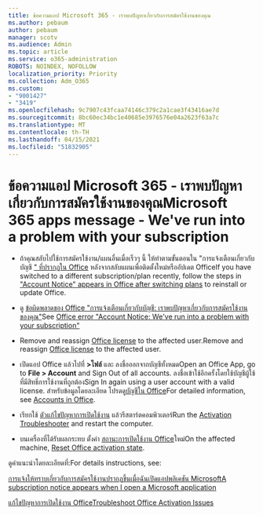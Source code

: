 ```yaml
---
title: ข้อความแอป Microsoft 365 - เราพบปัญหาเกี่ยวกับการสมัครใช้งานของคุณ
ms.author: pebaum
author: pebaum
manager: scotv
ms.audience: Admin
ms.topic: article
ms.service: o365-administration
ROBOTS: NOINDEX, NOFOLLOW
localization_priority: Priority
ms.collection: Adm_O365
ms.custom:
- "9001427"
- "3419"
ms.openlocfilehash: 9c7907c43fcaa74146c379c2a1cae3f43416ae7d
ms.sourcegitcommit: 8bc60ec34bc1e40685e3976576e04a2623f63a7c
ms.translationtype: MT
ms.contentlocale: th-TH
ms.lasthandoff: 04/15/2021
ms.locfileid: "51832905"
---
```

# <a name="microsoft-365-apps-message---weve-run-into-a-problem-with-your-subscription"></a><span data-ttu-id="915e2-102">ข้อความแอป Microsoft 365 - เราพบปัญหาเกี่ยวกับการสมัครใช้งานของคุณ</span><span class="sxs-lookup"><span data-stu-id="915e2-102">Microsoft 365 apps message - We've run into a problem with your subscription</span></span>

- <span data-ttu-id="915e2-103">ถ้าคุณสลับไปใช้การสมัครใช้งาน/แผนอื่นเมื่อเร็วๆ นี้ ให้ทําตามขั้นตอนใน "การแจ้งเตือนเกี่ยวกับบัญชี [" ที่ปรากฏใน Office](https://support.office.com/article/-account-notice-appears-in-office-after-switching-office-365-plans-857dc33a-1efc-4ce7-ac3f-ef616314e27d) หลังจากสลับแผนเพื่อติดตั้งใหม่หรืออัปเดต Office</span><span class="sxs-lookup"><span data-stu-id="915e2-103">If you have switched to a different subscription/plan recently, follow the steps in ["Account Notice" appears in Office after switching plans](https://support.office.com/article/-account-notice-appears-in-office-after-switching-office-365-plans-857dc33a-1efc-4ce7-ac3f-ef616314e27d) to reinstall or update Office.</span></span>

- <span data-ttu-id="915e2-104">ดู [ข้อผิดพลาดของ Office "การแจ้งเตือนเกี่ยวกับบัญชี: เราพบปัญหาเกี่ยวกับการสมัครใช้งานของคุณ"](https://support.office.com/article/office-error-account-notice-we-ve-run-into-a-problem-with-your-office-365-subscription-17f71ecb-f53c-4f3d-ae18-7230ca1594c1)</span><span class="sxs-lookup"><span data-stu-id="915e2-104">See [Office error "Account Notice: We've run into a problem with your subscription"](https://support.office.com/article/office-error-account-notice-we-ve-run-into-a-problem-with-your-office-365-subscription-17f71ecb-f53c-4f3d-ae18-7230ca1594c1)</span></span>

- <span data-ttu-id="915e2-105">Remove and reassign [Office license](https://docs.microsoft.com/microsoft-365/admin/add-users/add-users) to the affected user.</span><span class="sxs-lookup"><span data-stu-id="915e2-105">Remove and reassign [Office license](https://docs.microsoft.com/microsoft-365/admin/add-users/add-users) to the affected user.</span></span> 

- <span data-ttu-id="915e2-106">เปิดแอป Office แล้วไปที่ **>ไฟล์** และ ลงชื่อออกจากบัญชีทั้งหมด</span><span class="sxs-lookup"><span data-stu-id="915e2-106">Open an Office App, go to **File > Account** and Sign Out of all accounts.</span></span> <span data-ttu-id="915e2-107">ลงชื่อเข้าใช้อีกครั้งโดยใช้บัญชีผู้ใช้ที่มีสิทธิ์การใช้งานที่ถูกต้อง</span><span class="sxs-lookup"><span data-stu-id="915e2-107">Sign In again using a user account with a valid license.</span></span> <span data-ttu-id="915e2-108">สำหรับข้อมูลโดยละเอียด โปรดดู[บัญชีใน Office](https://support.office.com/article/accounts-in-office-628ea040-f265-49de-b986-be09c3ebf8a9)</span><span class="sxs-lookup"><span data-stu-id="915e2-108">For detailed information, see [Accounts in Office](https://support.office.com/article/accounts-in-office-628ea040-f265-49de-b986-be09c3ebf8a9).</span></span>

- <span data-ttu-id="915e2-109">เรียกใช้ [ตัวแก้ไขปัญหาการเปิดใช้งาน](https://aka.ms/SARA-OfficeActivation-Alchemy) แล้วรีสตาร์ตคอมพิวเตอร์</span><span class="sxs-lookup"><span data-stu-id="915e2-109">Run the [Activation Troubleshooter](https://aka.ms/SARA-OfficeActivation-Alchemy) and restart the computer.</span></span>

- <span data-ttu-id="915e2-110">บนเครื่องที่ได้รับผลกระทบ ตั้งค่า [สถานะการเปิดใช้งาน Office](https://docs.microsoft.com/office/troubleshoot/activation/reset-office-365-proplus-activation-state)ใหม่</span><span class="sxs-lookup"><span data-stu-id="915e2-110">On the affected machine, [Reset Office activation state](https://docs.microsoft.com/office/troubleshoot/activation/reset-office-365-proplus-activation-state).</span></span>

<span data-ttu-id="915e2-111">ดูคําแนะนําโดยละเอียดที่:</span><span class="sxs-lookup"><span data-stu-id="915e2-111">For details instructions, see:</span></span> 

[<span data-ttu-id="915e2-112">การแจ้งให้ทราบเกี่ยวกับการสมัครใช้งานปรากฏขึ้นเมื่อฉันเปิดแอปพลิเคชัน Microsoft</span><span class="sxs-lookup"><span data-stu-id="915e2-112">A subscription notice appears when I open a Microsoft application</span></span>](https://support.office.com/article/a-subscription-notice-appears-when-i-open-an-office-365-application-4cabe32c-f594-4c0e-9191-3d3ade10cceb)

[<span data-ttu-id="915e2-113">แก้ไขปัญหาการเปิดใช้งาน Office</span><span class="sxs-lookup"><span data-stu-id="915e2-113">Troubleshoot Office Activation Issues</span></span>](https://support.office.com/article/unlicensed-product-and-activation-errors-in-office-0d23d3c0-c19c-4b2f-9845-5344fedc4380)
